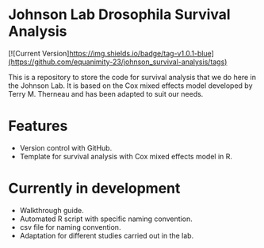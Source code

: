 # Johnson Lab Drosophila Survival Analysis

[![Current Version]https://img.shields.io/badge/tag-v1.0.1-blue](https://github.com/equanimity-23/johnson_survival-analysis/tags)

This is a repository to store the code for survival analysis that we do here in the Johnson Lab. It is based on the Cox mixed effects model developed by Terry M. Therneau and has been adapted to suit our needs.

# Features

- Version control with GitHub.
- Template for survival analysis with Cox mixed effects model in R.

# Currently in development
- Walkthrough guide.
- Automated R script with specific naming convention.
- csv file for naming convention.
- Adaptation for different studies carried out in the lab. 
